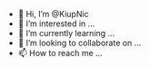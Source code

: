 - 👋 Hi, I’m @KiupNic
- 👀 I’m interested in ...
- 🌱 I’m currently learning ...
- 💞️ I’m looking to collaborate on ...
- 📫 How to reach me ...

<!---
KiupNic/KiupNic is a ✨ special ✨ repository because its `README.md` (this file) appears on your GitHub profile.
You can click the Preview link to take a look at your changes.
--->

